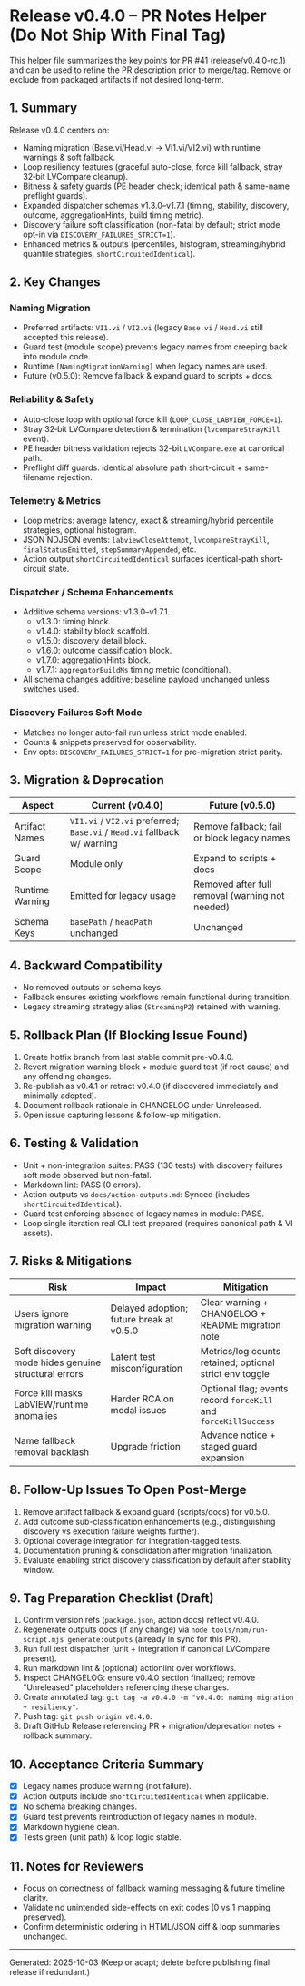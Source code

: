 # Release v0.4.0 – PR Notes Helper (Do Not Ship With Final Tag)

This helper file summarizes the key points for PR #41 (release/v0.4.0-rc.1) and can be used to refine the PR description prior to merge/tag. Remove or exclude from packaged artifacts if not desired long-term.

## 1. Summary

Release v0.4.0 centers on:

- Naming migration (Base.vi/Head.vi → VI1.vi/VI2.vi) with runtime warnings & soft fallback.
- Loop resiliency features (graceful auto-close, force kill fallback, stray 32‑bit LVCompare cleanup).
- Bitness & safety guards (PE header check; identical path & same-name preflight guards).
- Expanded dispatcher schemas v1.3.0–v1.7.1 (timing, stability, discovery, outcome, aggregationHints, build timing metric).
- Discovery failure soft classification (non-fatal by default; strict mode opt-in via `DISCOVERY_FAILURES_STRICT=1`).
- Enhanced metrics & outputs (percentiles, histogram, streaming/hybrid quantile strategies, `shortCircuitedIdentical`).

## 2. Key Changes

### Naming Migration

- Preferred artifacts: `VI1.vi` / `VI2.vi` (legacy `Base.vi` / `Head.vi` still accepted this release).
- Guard test (module scope) prevents legacy names from creeping back into module code.
- Runtime `[NamingMigrationWarning]` when legacy names are used.
- Future (v0.5.0): Remove fallback & expand guard to scripts + docs.

### Reliability & Safety

- Auto-close loop with optional force kill (`LOOP_CLOSE_LABVIEW_FORCE=1`).
- Stray 32‑bit LVCompare detection & termination (`lvcompareStrayKill` event).
- PE header bitness validation rejects 32-bit `LVCompare.exe` at canonical path.
- Preflight diff guards: identical absolute path short-circuit + same-filename rejection.

### Telemetry & Metrics

- Loop metrics: average latency, exact & streaming/hybrid percentile strategies, optional histogram.
- JSON NDJSON events: `labviewCloseAttempt`, `lvcompareStrayKill`, `finalStatusEmitted`, `stepSummaryAppended`, etc.
- Action output `shortCircuitedIdentical` surfaces identical-path short-circuit state.

### Dispatcher / Schema Enhancements

- Additive schema versions: v1.3.0–v1.7.1.
  - v1.3.0: timing block.
  - v1.4.0: stability block scaffold.
  - v1.5.0: discovery detail block.
  - v1.6.0: outcome classification block.
  - v1.7.0: aggregationHints block.
  - v1.7.1: `aggregatorBuildMs` timing metric (conditional).
- All schema changes additive; baseline payload unchanged unless switches used.

### Discovery Failures Soft Mode

- Matches no longer auto-fail run unless strict mode enabled.
- Counts & snippets preserved for observability.
- Env opts: `DISCOVERY_FAILURES_STRICT=1` for pre-migration strict parity.

## 3. Migration & Deprecation

| Aspect | Current (v0.4.0) | Future (v0.5.0) |
|--------|------------------|------------------|
| Artifact Names | `VI1.vi` / `VI2.vi` preferred; `Base.vi` / `Head.vi` fallback w/ warning | Remove fallback; fail or block legacy names |
| Guard Scope | Module only | Expand to scripts + docs |
| Runtime Warning | Emitted for legacy usage | Removed after full removal (warning not needed) |
| Schema Keys | `basePath` / `headPath` unchanged | Unchanged |

## 4. Backward Compatibility

- No removed outputs or schema keys.
- Fallback ensures existing workflows remain functional during transition.
- Legacy streaming strategy alias (`StreamingP2`) retained with warning.

## 5. Rollback Plan (If Blocking Issue Found)

1. Create hotfix branch from last stable commit pre-v0.4.0.
2. Revert migration warning block + module guard test (if root cause) and any offending changes.
3. Re-publish as v0.4.1 or retract v0.4.0 (if discovered immediately and minimally adopted).
4. Document rollback rationale in CHANGELOG under Unreleased.
5. Open issue capturing lessons & follow-up mitigation.

## 6. Testing & Validation

- Unit + non-integration suites: PASS (130 tests) with discovery failures soft mode observed but non-fatal.
- Markdown lint: PASS (0 errors).
- Action outputs vs `docs/action-outputs.md`: Synced (includes `shortCircuitedIdentical`).
- Guard test enforcing absence of legacy names in module: PASS.
- Loop single iteration real CLI test prepared (requires canonical path & VI assets).

## 7. Risks & Mitigations

| Risk | Impact | Mitigation |
|------|--------|-----------|
| Users ignore migration warning | Delayed adoption; future break at v0.5.0 | Clear warning + CHANGELOG + README migration note |
| Soft discovery mode hides genuine structural errors | Latent test misconfiguration | Metrics/log counts retained; optional strict env toggle |
| Force kill masks LabVIEW/runtime anomalies | Harder RCA on modal issues | Optional flag; events record `forceKill` and `forceKillSuccess` |
| Name fallback removal backlash | Upgrade friction | Advance notice + staged guard expansion |

## 8. Follow-Up Issues To Open Post-Merge

1. Remove artifact fallback & expand guard (scripts/docs) for v0.5.0.
2. Add outcome sub-classification enhancements (e.g., distinguishing discovery vs execution failure weights further).
3. Optional coverage integration for Integration-tagged tests.
4. Documentation pruning & consolidation after migration finalization.
5. Evaluate enabling strict discovery classification by default after stability window.

## 9. Tag Preparation Checklist (Draft)

1. Confirm version refs (`package.json`, action docs) reflect v0.4.0.
2. Regenerate outputs docs (if any change) via `node tools/npm/run-script.mjs generate:outputs` (already in sync for this PR).
3. Run full test dispatcher (unit + integration if canonical LVCompare present).
4. Run markdown lint & (optional) actionlint over workflows.
5. Inspect CHANGELOG: ensure v0.4.0 section finalized; remove "Unreleased" placeholders referencing these changes.
6. Create annotated tag: `git tag -a v0.4.0 -m "v0.4.0: naming migration + resiliency"`.
7. Push tag: `git push origin v0.4.0`.
8. Draft GitHub Release referencing PR + migration/deprecation notes + rollback summary.

## 10. Acceptance Criteria Summary

- [x] Legacy names produce warning (not failure).
- [x] Action outputs include `shortCircuitedIdentical` when applicable.
- [x] No schema breaking changes.
- [x] Guard test prevents reintroduction of legacy names in module.
- [x] Markdown hygiene clean.
- [x] Tests green (unit path) & loop logic stable.

## 11. Notes for Reviewers

- Focus on correctness of fallback warning messaging & future timeline clarity.
- Validate no unintended side-effects on exit codes (0 vs 1 mapping preserved).
- Confirm deterministic ordering in HTML/JSON diff & loop summaries unchanged.

---

Generated: 2025-10-03
(Keep or adapt; delete before publishing final release if redundant.)
